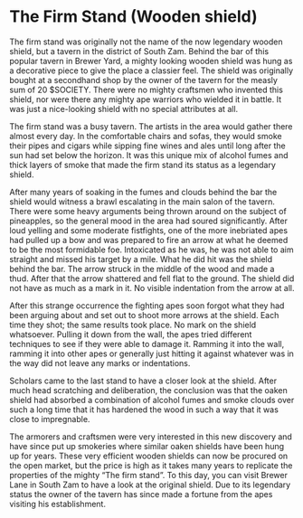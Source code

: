 # The Firm Stand (Wooden shield)

The firm stand was originally not the name of the now legendary wooden shield, but a tavern in the district of South Zam. Behind the bar of this popular tavern in Brewer Yard, a mighty looking wooden shield was hung as a decorative piece to give the place a classier feel. The shield was originally bought at a secondhand shop by the owner of the tavern for the measly sum of 20 $SOCIETY. There were no mighty craftsmen who invented this shield, nor were there any mighty ape warriors who wielded it in battle. It was just a nice-looking shield with no special attributes at all.

The firm stand was a busy tavern. The artists in the area would gather there almost every day. In the comfortable chairs and sofas, they would smoke their pipes and cigars while sipping fine wines and ales until long after the sun had set below the horizon. It was this unique mix of alcohol fumes and thick layers of smoke that made the firm stand its status as a legendary shield.

After many years of soaking in the fumes and clouds behind the bar the shield would witness a brawl escalating in the main salon of the tavern. There were some heavy arguments being thrown around on the subject of pineapples, so the general mood in the area had soured significantly. After loud yelling and some moderate fistfights, one of the more inebriated apes had pulled up a bow and was prepared to fire an arrow at what he deemed to be the most formidable foe. Intoxicated as he was, he was not able to aim straight and missed his target by a mile. What he did hit was the shield behind the bar. The arrow struck in the middle of the wood and made a thud. After that the arrow shattered and fell flat to the ground. The shield did not have as much as a mark in it. No visible indentation from the arrow at all.

After this strange occurrence the fighting apes soon forgot what they had been arguing about and set out to shoot more arrows at the shield. Each time they shot; the same results took place. No mark on the shield whatsoever. Pulling it down from the wall, the apes tried different techniques to see if they were able to damage it. Ramming it into the wall, ramming it into other apes or generally just hitting it against whatever was in the way did not leave any marks or indentations.

Scholars came to the last stand to have a closer look at the shield. After much head scratching and deliberation, the conclusion was that the oaken shield had absorbed a combination of alcohol fumes and smoke clouds over such a long time that it has hardened the wood in such a way that it was close to impregnable.

The armorers and craftsmen were very interested in this new discovery and have since put up smokeries where similar oaken shields have been hung up for years. These very efficient wooden shields can now be procured on the open market, but the price is high as it takes many years to replicate the properties of the mighty “The firm stand”. To this day, you can visit Brewer Lane in South Zam to have a look at the original shield. Due to its legendary status the owner of the tavern has since made a fortune from the apes visiting his establishment.
